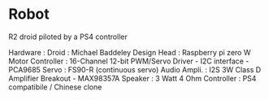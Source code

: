 # Robot
R2 droid piloted by a PS4 controller

Hardware :
Droid : Michael Baddeley Design
Head : Raspberry pi zero W
Motor Controller : 16-Channel 12-bit PWM/Servo Driver - I2C interface - PCA9685 
Servo : FS90-R (continuous servo)
Audio Ampli. : I2S 3W Class D Amplifier Breakout - MAX98357A
Speaker : 3 Watt 4 Ohm
Controller : PS4 compatibile / Chinese clone
